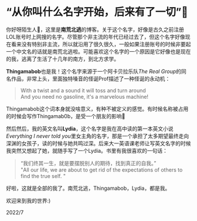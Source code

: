 # “从你叫什么名字开始，后来有了一切”👋
你好呀陌生人👀，这里是**南荒北逃**的博客。关于这个名字，好像是古久之前注册LOL账号时上网搜的名字。尽管那个非主流的年代已经过去了，但这个名字好像现在看来没有特别非主流，所以就沿用了很久很久，一般如果注册账号的时候非要起一个中文名的话就是南荒北逃啦。可能喜欢这个名字的一个原因是它好像也是现在的我，逃离了生活了十几年的南方，到北方求学。     

**Thingamabob**也是我！这个名字来源于一个阿卡贝拉乐队*The Real Group*的同名作品，非常上头，里面独特嗓音的怪诞Prof描述了一种怪诞的永动机：

> With a twist and a sound it will toss and turn around     
> And you need no gasoline, it's a marvelous machine!   

Thingamabob这个词本身就没啥意义，有种不被定义的感觉。有时候名称被占用的时候会写作Thingamab0b，是受一个朋友的影响🤔   

然后然后，我的英文名叫**Lydia**，这个名字是我在高中读的第一本英文小说 *Everything I never told you*里女主角的名字，那是一个承担了太多期望最终走向深渊的女孩子，读的时候与她共鸣过深。后来大一英语课老师让写英文名字的时候我突然又想起了她，就随手写了一个Lydia。书里有我很喜欢的一句话：

> “我们终其一生，就是要摆脱别人的期待，找到真正的自我。”    
> "All our life, we are about to get rid of the expectations of others to find the true self. "     

好啦，这就是全部的我了。南荒北逃，Thingamabob，Lydia，都是我。

欢迎来到我的世界:)

2022/7